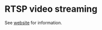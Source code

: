 # RTSP video streaming

See [website](https://adaickalavan.github.io/portfolio/rtsp_video_streaming/) for information.
